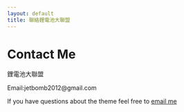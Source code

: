 ```yaml
---
layout: default
title: 聯絡鋰電池大聯盟
---
```


<div id="contact">
  <h1 class="pageTitle">Contact Me</h1>
  <div class="contactContent">
    <p class="intro">鋰電池大聯盟</p>
    <p>Email:jetbomb2012@gmail.com</p>
    <p>If you have questions about the theme feel free to <a href="mailto:tw888839@yahoo.com.tw">email me</a> 
  
